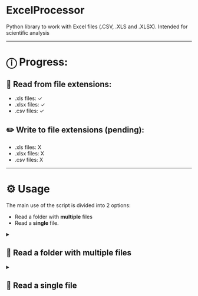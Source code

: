 # ExcelProcessor
Python library to work with Excel files (.CSV, .XLS and .XLSX). Intended for scientific analysis

---

# ⓘ Progress: 
## 📖 Read from file extensions: 
- .xls files: ✓
- .xlsx files: ✓
- .csv files: ✓

## ✏️ Write to file extensions (pending): 
- .xls files: X
- .xlsx files: X
- .csv files: X

---

# ⚙️ Usage

The main use of the script is divided into 2 options:

- Read a folder with **multiple** files 
- Read a **single** file. 

<details>
    <summary>
        <h2> 📁 Read a folder with multiple files</h2>
    </summary>
   
➡️ To read all files in a folder and store them as objects in an array: 

```
AllFiles = ExcelFolder("../Stuff")
```

➡️ To check that the files have been read correctly do the following print:

```
AllFiles.PrintGoodFiles()
```

Output: 
```
Filename - ../Stuff/Test File 1.csv
	Columns: 2
	Rows: 3

Filename - ../Stuff/Test File 2.xls
	Columns: 16
	Rows: 124

Filename - ../Stuff/Test File 3.xlsx
	Columns: 16
	Rows: 124

Filename - ../Stuff/Test File 4.csv
	Columns: 16
	Rows: 124

Filename - ../Stuff/Test File 5.xls
	Columns: 16
	Rows: 124
```

➡️ In addition, you can check if a file could not be opened:  
```
AllFiles.PrintBadFiles()
```

Output:
```
[X] Bad file: ../Stuff/NewTestFile1.csv

[X] Bad file: ../Stuff/Test File (2).csv

[X] Bad file: ../Stuff/TestFile1.csv
```

### 💡 For CSV files you can set the delimiter character: 
```
AllFiles = ExcelFolder("../ExcelsFolder", csvDelimiter=',')
```
</details>





<details>
    <summary>
        <h2> 📄 Read a single file</h2>
    </summary>

Documentation pending

</details>



